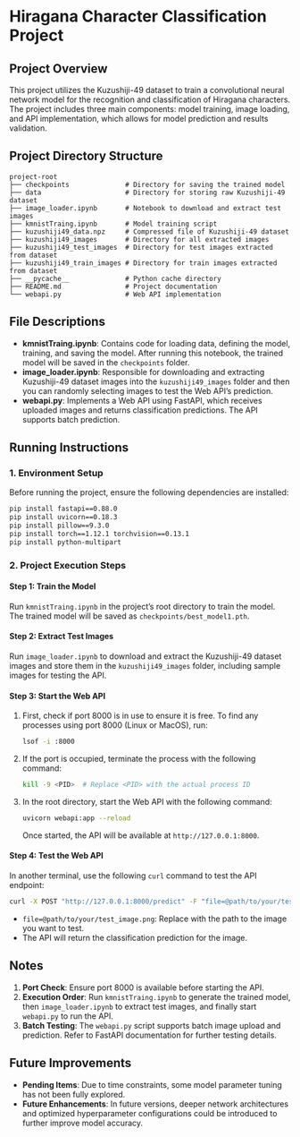 # Hiragana Character Classification Project

## Project Overview
This project utilizes the Kuzushiji-49 dataset to train a convolutional neural network model for the recognition and classification of Hiragana characters. The project includes three main components: model training, image loading, and API implementation, which allows for model prediction and results validation.

## Project Directory Structure

```plaintext
project-root
├── checkpoints              # Directory for saving the trained model
├── data                     # Directory for storing raw Kuzushiji-49 dataset
├── image_loader.ipynb       # Notebook to download and extract test images
├── kmnistTraing.ipynb       # Model training script
├── kuzushiji49_data.npz     # Compressed file of Kuzushiji-49 dataset
├── kuzushiji49_images       # Directory for all extracted images
├── kuzushiji49_test_images  # Directory for test images extracted from dataset
├── kuzushiji49_train_images # Directory for train images extracted from dataset
├── __pycache__              # Python cache directory
├── README.md                # Project documentation
└── webapi.py                # Web API implementation
```

## File Descriptions

- **kmnistTraing.ipynb**: Contains code for loading data, defining the model, training, and saving the model. After running this notebook, the trained model will be saved in the `checkpoints` folder.
- **image_loader.ipynb**: Responsible for downloading and extracting Kuzushiji-49 dataset images into the `kuzushiji49_images` folder and then you can randomly selecting images to test the Web API’s prediction.
- **webapi.py**: Implements a Web API using FastAPI, which receives uploaded images and returns classification predictions. The API supports batch prediction.

## Running Instructions

### 1. Environment Setup

Before running the project, ensure the following dependencies are installed:

```bash
pip install fastapi==0.88.0
pip install uvicorn==0.18.3
pip install pillow==9.3.0
pip install torch==1.12.1 torchvision==0.13.1
pip install python-multipart
```

### 2. Project Execution Steps

#### Step 1: Train the Model
Run `kmnistTraing.ipynb` in the project’s root directory to train the model. The trained model will be saved as `checkpoints/best_model1.pth`.

#### Step 2: Extract Test Images
Run `image_loader.ipynb` to download and extract the Kuzushiji-49 dataset images and store them in the `kuzushiji49_images` folder, including sample images for testing the API.

#### Step 3: Start the Web API

1. First, check if port 8000 is in use to ensure it is free. To find any processes using port 8000 (Linux or MacOS), run:

   ```bash
   lsof -i :8000
   ```

2. If the port is occupied, terminate the process with the following command:

   ```bash
   kill -9 <PID>  # Replace <PID> with the actual process ID
   ```

3. In the root directory, start the Web API with the following command:

   ```bash
   uvicorn webapi:app --reload
   ```

   Once started, the API will be available at `http://127.0.0.1:8000`.

#### Step 4: Test the Web API

In another terminal, use the following `curl` command to test the API endpoint:

```bash
curl -X POST "http://127.0.0.1:8000/predict" -F "file=@path/to/your/test_image.png"
```

- `file=@path/to/your/test_image.png`: Replace with the path to the image you want to test.
- The API will return the classification prediction for the image.

## Notes

1. **Port Check**: Ensure port 8000 is available before starting the API.
2. **Execution Order**: Run `kmnistTraing.ipynb` to generate the trained model, then `image_loader.ipynb` to extract test images, and finally start `webapi.py` to run the API.
3. **Batch Testing**: The `webapi.py` script supports batch image upload and prediction. Refer to FastAPI documentation for further testing details.

## Future Improvements

- **Pending Items**: Due to time constraints, some model parameter tuning has not been fully explored.
- **Future Enhancements**: In future versions, deeper network architectures and optimized hyperparameter configurations could be introduced to further improve model accuracy.

